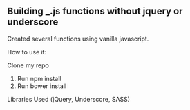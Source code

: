 ## Building _.js functions without jquery or underscore

Created several functions using vanilla javascript. 


How to use it:

Clone my repo

1. Run npm install
2. Run bower install

Libraries Used (jQuery, Underscore, SASS)
